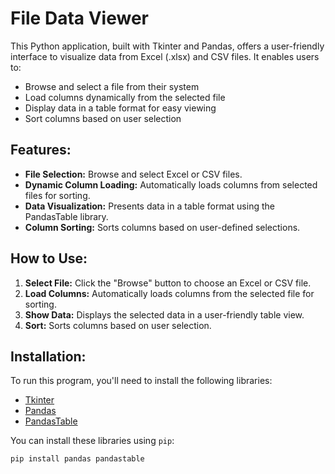 # File Data Viewer

This Python application, built with Tkinter and Pandas, offers a user-friendly interface to visualize data from Excel (.xlsx) and CSV files. It enables users to:

- Browse and select a file from their system
- Load columns dynamically from the selected file
- Display data in a table format for easy viewing
- Sort columns based on user selection

## Features:

- **File Selection:** Browse and select Excel or CSV files.
- **Dynamic Column Loading:** Automatically loads columns from selected files for sorting.
- **Data Visualization:** Presents data in a table format using the PandasTable library.
- **Column Sorting:** Sorts columns based on user-defined selections.

## How to Use:

1. **Select File:** Click the "Browse" button to choose an Excel or CSV file.
2. **Load Columns:** Automatically loads columns from the selected file for sorting.
3. **Show Data:** Displays the selected data in a user-friendly table view.
4. **Sort:** Sorts columns based on user selection.

## Installation:

To run this program, you'll need to install the following libraries:

- [Tkinter](https://docs.python.org/3/library/tkinter.html)
- [Pandas](https://pandas.pydata.org/)
- [PandasTable](https://github.com/dmnfarrell/pandastable)

You can install these libraries using `pip`:

```bash
pip install pandas pandastable

